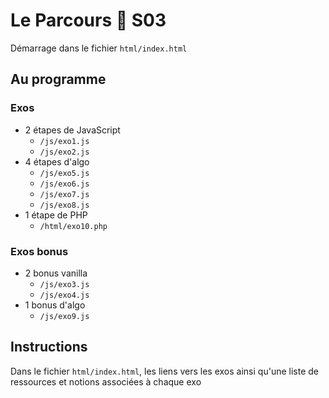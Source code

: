 # Le Parcours :muscle: S03

Démarrage dans le fichier `html/index.html`

## Au programme

### Exos

- 2 étapes de JavaScript
  - `/js/exo1.js`
  - `/js/exo2.js`
- 4 étapes d'algo
  - `/js/exo5.js`
  - `/js/exo6.js`
  - `/js/exo7.js`
  - `/js/exo8.js`
- 1 étape de PHP
  - `/html/exo10.php`

### Exos bonus

- 2 bonus vanilla
  - `/js/exo3.js`
  - `/js/exo4.js`
- 1 bonus d'algo
  - `/js/exo9.js`

## Instructions

Dans le fichier `html/index.html`, les liens vers les exos ainsi qu'une liste de ressources et notions associées à chaque exo
